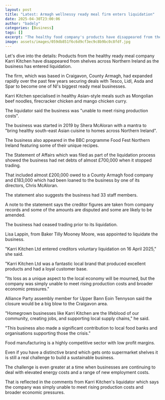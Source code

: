 ```yaml
---
layout: post
title: "Latest: Armagh wellnessy ready meal firm enters liquidation"
date: 2025-04-30T23:00:06
author: "badely"
categories: [Business]
tags: []
excerpt: "The healthy food company's products have disappeared from the shelves of some of NI's biggest supermarkets."
image: assets/images/059db851f6c6d9cf3ec9c8b9bc0c8fdf.jpg
---
```


Let's dive into the details: Products from the healthy ready meal company Karri Kitchen have disappeared from shelves across Northern Ireland as the business has entered liquidation.

The firm, which was based in Craigavon, County Armagh, had expanded rapidly over the past few years securing deals with Tesco, Lidl, Asda and Spar to become one of NI's biggest ready meal businesses. 

Karri Kitchen specialised in healthy Asian-style meals such as Mongolian beef noodles, firecracker chicken and mango chicken curry. 

The liquidator said the business was "unable to meet rising production costs".

The business was started in 2019 by Shera McAloran with a mantra to "bring healthy south-east Asian cuisine to homes across Northern Ireland".

The business also appeared in the BBC programme Food Fest Northern Ireland featuring some of their unique recipes. 

The Statement of Affairs which was filed as part of the liquidation process showed the business had net debts of almost £700,000 when it stopped trading.

That included almost £200,000 owed to a County Armagh food company and £183,000 which had been loaned to the business by one of its directors, Chris McAloran.

The statement also suggests the business had 33 staff members.

A note to the statement says the creditor figures are taken from company records and some of the amounts are disputed and some are likely to be amended.

The business had ceased trading prior to its liquidation. 

Lisa Lappin, from Baker Tilly Mooney Moore, was appointed to liquidate the business. 

"Karri Kitchen Ltd entered creditors voluntary liquidation on 16 April 2025," she said.

"Karri Kitchen Ltd was a fantastic local brand that produced excellent products and had a loyal customer base. 

"Its loss as a unique aspect to the local economy will be mourned, but the company was simply unable to meet rising production costs and broader economic pressures."

Alliance Party assembly member for Upper Bann Eoin Tennyson said the closure would be a big blow to the Craigavon area.

"Homegrown businesses like Karri Kitchen are the lifeblood of our community, creating jobs, and supporting local supply chains," he said.

"This business also made  a significant contribution to local food banks and organisations supporting those the crisis."

Food manufacturing is a highly competitive sector with low profit margins.

Even if you have a distinctive brand which gets onto supermarket shelves it is still a real challenge to build a sustainable business.

The challenge is even greater at a time when businesses are continuing to deal with elevated energy costs and a range of new employment costs.

That is reflected in the comments from Karri Kitchen's liquidator which says the company was simply unable to meet rising production costs and broader economic pressures.

